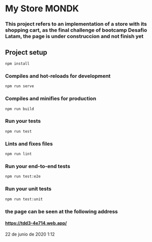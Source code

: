 # My Store MONDK

### This project refers to an implementation of a store with its shopping cart, as the final challenge of bootcamp Desafio Latam, the page is under construccion and not finish yet

## Project setup
```
npm install
```

### Compiles and hot-reloads for development
```
npm run serve
```

### Compiles and minifies for production
```
npm run build
```

### Run your tests
```
npm run test
```

### Lints and fixes files
```
npm run lint
```

### Run your end-to-end tests
```
npm run test:e2e
```

### Run your unit tests
```
npm run test:unit
```

### the page can be seen at the following address
#### https://tdd3-4e714.web.app/

22 de junio de 2020 1:12
